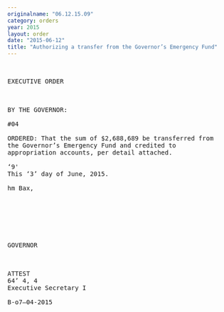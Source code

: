 ```yaml
---
originalname: "06.12.15.09"
category: orders
year: 2015
layout: order
date: "2015-06-12"
title: "Authorizing a transfer from the Governor’s Emergency Fund"
---
```

<pre>
 

EXECUTIVE ORDER

 

BY THE GOVERNOR:

#04

ORDERED: That the sum of $2,688,689 be transferred from
the Governor’s Emergency Fund and credited to
appropriation accounts, per detail attached.

‘9'
This ‘3’ day of June, 2015.

hm Bax,

 

 

 

GOVERNOR

 

ATTEST
64’ 4, 4
Executive Secretary I

B-o7—04-2015

 

</pre>
